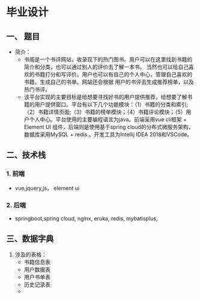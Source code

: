 # 毕业设计

## 一、 题目

* 简介：
  * 书阁是一个书评网站，收录现下的热门图书。用户可以在这里找到书籍的简介和分类，也可以通过别人的评价去了解一本书。
    当然也可以给自己喜欢的书籍打分和写评价。用户也可以有自己的个人中心，管理自己喜欢的书籍，生成自己的书单。网站还会根据
    用户的书评去生成推荐榜单，以及热门书评。
  * 该平台实现的主要目标是给想要寻找好书的用户提供推荐，给想要了解书籍的用户提供窗口。平台有以下几个功能模块：（1）书籍的分类和索引;（2）书籍详情页面;（3）书籍的榜单模块；（4）书籍评论模块；（5）用户个人中心。平台使用的主要编程语言为java。前端采用vue cli框架 + Element UI 组件，后端则是使用基于spring cloud的分布式微服务架构，数据库采用MySQL + redis 。开发工具为Intellij IDEA 2018和VSCode。

## 二、技术栈

### 1. 前端

* vue,jquery,js， element ui

### 2. 后端

* springboot,spring cloud, nginx, eruka, redis, mybatisplus, 

## 三、数据字典

1. 涉及的表格：
   * 书籍信息表
   * 用户数据表
   * 用户书单表
   * 历史记录表
   * 






